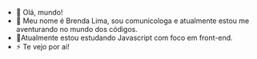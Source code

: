 - 👋 Olá, mundo!
- 👀 Meu nome é Brenda Lima, sou comunicologa e atualmente estou me aventurando no mundo dos códigos.
- 🌱Atualmente estou estudando Javascript com foco em front-end.
- ⚡ Te vejo por ai! 
